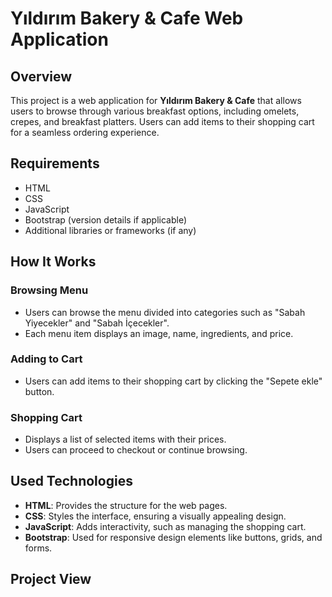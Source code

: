 # Yıldırım Bakery & Cafe Web Application

## Overview
This project is a web application for **Yıldırım Bakery & Cafe** that allows users to browse through various breakfast options, including omelets, crepes, and breakfast platters. Users can add items to their shopping cart for a seamless ordering experience.

## Requirements
- HTML
- CSS
- JavaScript
- Bootstrap (version details if applicable)
- Additional libraries or frameworks (if any)

## How It Works

### Browsing Menu
- Users can browse the menu divided into categories such as "Sabah Yiyecekler" and "Sabah İçecekler".
- Each menu item displays an image, name, ingredients, and price.

### Adding to Cart
- Users can add items to their shopping cart by clicking the "Sepete ekle" button.

### Shopping Cart
- Displays a list of selected items with their prices.
- Users can proceed to checkout or continue browsing.

## Used Technologies
- **HTML**: Provides the structure for the web pages.
- **CSS**: Styles the interface, ensuring a visually appealing design.
- **JavaScript**: Adds interactivity, such as managing the shopping cart.
- **Bootstrap**: Used for responsive design elements like buttons, grids, and forms.

## Project View
